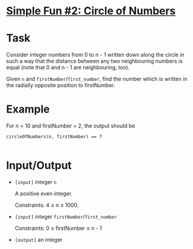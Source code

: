# [Simple Fun #2: Circle of Numbers](https://www.codewars.com/kata/58841cb52a077503c4000015/train/swift)

<div class="markdown prose max-w-none" id="description"><h1 id="task">Task</h1>
<p>Consider integer numbers from 0 to n - 1 written down along the circle in such a way that the distance between any two neighbouring numbers is equal (note that 0 and n - 1 are neighbouring, too).</p>
<p> Given <code>n</code> and <code>firstNumber</code>/<code>first_number</code>, find the number which is written in the radially opposite position to firstNumber.</p>
<h1 id="example">Example</h1>
<p> For n = 10 and firstNumber = 2, the output should be</p>
<pre style="display: none;"><code class="language-elm"><span class="cm-def">circleOfNumbers</span> <span class="cm-variable">n</span> <span class="cm-variable">firstNumber</span> <span class="cm-keyword">==</span> <span class="cm-number">7</span>
</code></pre>
<pre style="display: none;"><code class="language-javascript"><span class="cm-variable">circleOfNumbers</span>(<span class="cm-variable">n</span>, <span class="cm-variable">firstNumber</span>) <span class="cm-operator">===</span> <span class="cm-number">7</span>
</code></pre>
<pre style="display: none;"><code class="language-lua"><span class="cm-variable">circleOfNumbers</span>(<span class="cm-variable">n</span>, <span class="cm-variable">firstNumber</span>) == <span class="cm-number">7</span>
</code></pre>
<pre><code class="language-swift"><span class="cm-variable">circleOfNumbers</span><span class="cm-punctuation">(</span><span class="cm-variable">n</span><span class="cm-punctuation">,</span> <span class="cm-variable">firstNumber</span><span class="cm-punctuation">)</span> <span class="cm-operator">=</span><span class="cm-operator">=</span> <span class="cm-number">7</span>
</code></pre>
<pre style="display: none;"><code class="language-java"><span class="cm-variable">CircleOfNumbers</span>.<span class="cm-variable">circleOfNumbers</span>(<span class="cm-variable">n</span>, <span class="cm-variable">firstNumber</span>) <span class="cm-operator">==</span> <span class="cm-number">7</span>
</code></pre>
<pre style="display: none;"><code class="language-typescript"><span class="cm-variable">circleOfNumbers</span>(<span class="cm-variable">n</span>, <span class="cm-variable">firstNumber</span>) <span class="cm-operator">===</span> <span class="cm-number">7</span>
</code></pre>
<pre style="display: none;"><code class="language-shell">run_shell(args: [n, first_number]) <span class="cm-operator">=</span><span class="cm-operator">=</span> <span class="cm-number">7</span>
</code></pre>
<pre style="display: none;"><code class="language-racket"><span class="cm-bracket">(</span><span class="cm-variable">circle-of-numbers</span> <span class="cm-variable">n</span> <span class="cm-variable">first-number</span><span class="cm-bracket">)</span> <span class="cm-comment">; -&gt; 7</span>
</code></pre>
<pre style="display: none;"><code class="language-coffeescript"><span class="cm-variable">circleOfNumbers</span><span class="cm-punctuation">(</span><span class="cm-variable">n</span><span class="cm-punctuation">,</span> <span class="cm-variable">firstNumber</span><span class="cm-punctuation">)</span> <span class="cm-operator">is</span> <span class="cm-number">7</span>
</code></pre>
<pre style="display: none;"><code class="language-sql"><span class="cm-comment">-- run sql with n and first_number =&gt; 7</span>
</code></pre>
<pre style="display: none;"><code class="language-dart"><span class="cm-variable">circleOfNumbers</span>(<span class="cm-variable">n</span>, <span class="cm-variable">firstNumber</span>) <span class="cm-operator">==</span> <span class="cm-number">7</span>
</code></pre>
<pre style="display: none;"><code class="language-go"><span class="cm-variable">circleOfNumbers</span>(<span class="cm-variable">n</span>, <span class="cm-variable">firstNumber</span>) <span class="cm-operator">==</span> <span class="cm-number">7</span>
</code></pre>
<pre style="display: none;"><code class="language-elixir"><span class="cm-tag">CircleNumbers</span><span class="cm-operator">.</span><span class="cm-property">circle_of_numbers</span>(<span class="cm-variable">n</span>, <span class="cm-variable">firstNumber</span>) <span class="cm-operator">=</span><span class="cm-operator">=</span> <span class="cm-number">7</span>
</code></pre>
<pre style="display: none;"><code class="language-factor"><span class="cm-variable">n</span> <span class="cm-variable">firstNumber</span> <span class="cm-variable">circle-of-numbers</span> <span class="cm-comment">! 7</span>
</code></pre>
<pre style="display: none;"><code class="language-julia"><span class="cm-variable">circleofnumbers</span>(<span class="cm-variable">n</span>, <span class="cm-variable">firstNumber</span>) <span class="cm-operator">==</span> <span class="cm-number">7</span>
</code></pre>
<pre style="display: none;"><code class="language-r"><span class="cm-variable">circle_of_numbers</span>(<span class="cm-variable">n</span>, <span class="cm-variable">firstNumber</span>) <span class="cm-operator">==</span> <span class="cm-number">7</span>
</code></pre>
<pre style="display: none;"><code class="language-reason"><span class="cm-variable">circleOfNumbers</span>(<span class="cm-variable">n</span>, <span class="cm-variable">firstNumber</span>) <span class="cm-operator">==</span> <span class="cm-number">7</span>
</code></pre>
<pre style="display: none;"><code class="language-cpp"><span class="cm-variable">circleOfNumbers</span>(<span class="cm-variable">n</span>, <span class="cm-variable">firstNumber</span>); <span class="cm-comment">// --&gt; 7</span>
</code></pre>
<pre style="display: none;"><code class="language-php"><span class="cm-variable">circle_of_numbers</span>(<span class="cm-variable-2">$n</span>, <span class="cm-variable-2">$first_number</span>); <span class="cm-comment">// -&gt; 7</span>
</code></pre>
<pre style="display: none;"><code class="language-c"><span class="cm-variable">circle_of_numbers</span>(<span class="cm-variable">n</span>, <span class="cm-variable">first_number</span>) <span class="cm-comment">// -&gt; 7</span>
</code></pre>
<pre style="display: none;"><code class="language-clojure"><span class="cm-bracket">(</span><span class="cm-builtin">circle-of-numbers</span> <span class="cm-variable">n</span> <span class="cm-variable">first-number</span><span class="cm-bracket">)</span> <span class="cm-comment">; -&gt; 7</span>
</code></pre>
<p><img alt="" src="https://codefightsuserpics.s3.amazonaws.com/tasks/circleOfNumbers/img/example.png?_tm=1476003938167"></p>
<h1 id="inputoutput">Input/Output</h1>
<ul>
<li><p><code>[input]</code> integer <code>n</code></p>
<p>A positive even integer.</p>
<p>Constraints: 4 ≤ n ≤ 1000.</p>
</li>
<li><p><code>[input]</code> integer <code>firstNumber</code>/<code>first_number</code></p>
<p>Constraints: 0 ≤ firstNumber ≤ n - 1</p>
</li>
<li><p><code>[output]</code> an integer</p>
</li>
</ul>
</div>